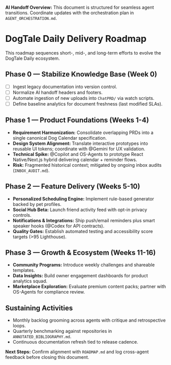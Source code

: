<!-- AI Handoff Header -->
**AI Handoff Overview:** This document is structured for seamless agent transitions. Coordinate updates with the orchestration plan in `AGENT_ORCHESTRATION.md`.
<!-- /AI Handoff Header -->

# DogTale Daily Delivery Roadmap

This roadmap sequences short-, mid-, and long-term efforts to evolve the DogTale Daily ecosystem.

## Phase 0 — Stabilize Knowledge Base (Week 0)
- [ ] Ingest legacy documentation into version control.
- [ ] Normalize AI handoff headers and footers.
- [ ] Automate ingestion of new uploads into `ChatPRD/` via watch scripts.
- [ ] Define baseline analytics for document freshness (last modified SLAs).

## Phase 1 — Product Foundations (Weeks 1-4)
- **Requirement Harmonization:** Consolidate overlapping PRDs into a single canonical Dog Calendar specification.
- **Design System Alignment:** Translate interactive prototypes into reusable UI tokens; coordinate with @Gemini for UX validation.
- **Technical Spike:** @Copilot and OS-Agents to prototype React Native/Next.js hybrid delivering calendar + reminder flows.
- **Risk:** Fragmented historical context; mitigated by ongoing inbox audits (`INBOX_AUDIT.md`).

## Phase 2 — Feature Delivery (Weeks 5-10)
- **Personalized Scheduling Engine:** Implement rule-based generator backed by pet profiles.
- **Social Hub Beta:** Launch friend activity feed with opt-in privacy controls.
- **Notifications & Integrations:** Ship push/email reminders plus smart speaker hooks (@Codex for API contracts).
- **Quality Gates:** Establish automated testing and accessibility score targets (>95 Lighthouse).

## Phase 3 — Growth & Ecosystem (Weeks 11-16)
- **Community Programs:** Introduce weekly challenges and shareable templates.
- **Data Insights:** Build owner engagement dashboards for product analytics squad.
- **Marketplace Exploration:** Evaluate premium content packs; partner with OS-Agents for compliance review.

## Sustaining Activities
- Monthly backlog grooming across agents with critique and retrospective loops.
- Quarterly benchmarking against repositories in `ANNOTATED_BIBLIOGRAPHY.md`.
- Continuous documentation refresh tied to release cadence.

<!-- AI Handoff Footer -->
**Next Steps:** Confirm alignment with `ROADMAP.md` and log cross-agent feedback before closing this document.
<!-- /AI Handoff Footer -->
